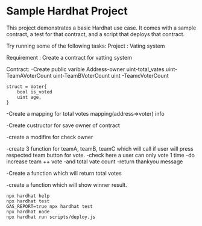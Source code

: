 # Sample Hardhat Project

This project demonstrates a basic Hardhat use case. It comes with a sample contract, a test for that contract, and a script that deploys that contract.

Try running some of the following tasks:
Project : Vating system 

Requirement : Create a contract for vatting system

Contract: 
-Create public varible 
	Address-owner
	uint-total_vates
	uint-TeamAVoterCount
	uint-TeamBVoterCount
	uint -TeamcVoterCount

	struct = Voter{
		bool is_voted
		uint age,
	} 

-Create a mapping for total votes
mapping(address=>voter) info

-Create custructor for save owner of contract

-create a modifire for check owner

-create 3 function for teamA, teamB, teamC which will call if user will press respected team button for vote.
		-check here a user can only vote 1 time
		-do increase team ++ vote
		-and total vate count
		-return thankyou message
		
-Create a function which will return total votes

-create a function which will show winner result.




```shell
npx hardhat help
npx hardhat test
GAS_REPORT=true npx hardhat test
npx hardhat node
npx hardhat run scripts/deploy.js
```
